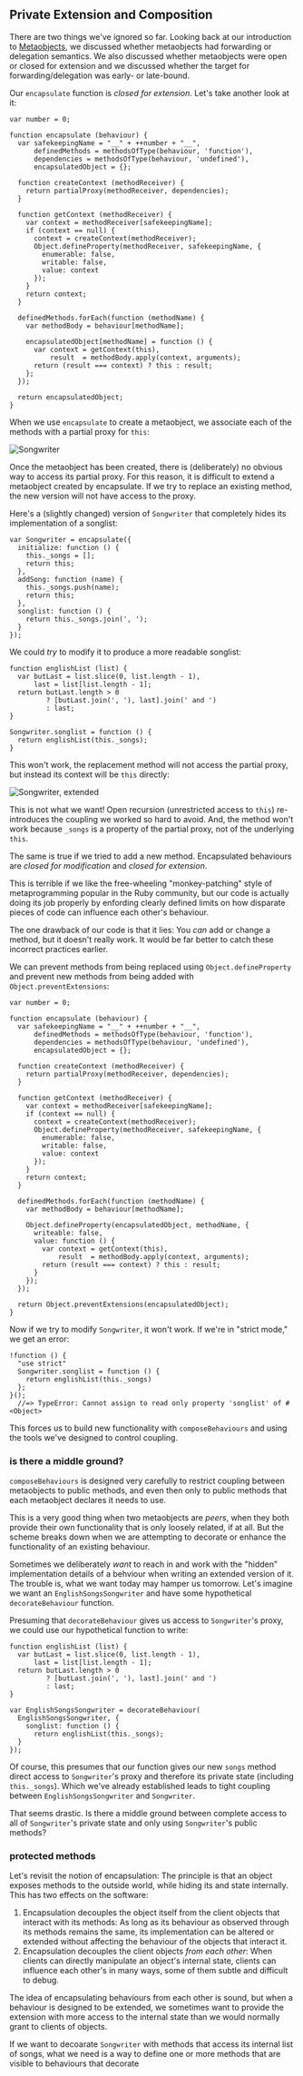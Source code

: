 ## Private Extension and Composition

There are two things we've ignored so far. Looking back at our introduction to [Metaobjects](#metaobjects), we discussed whether metaobjects had forwarding or delegation semantics. We also discussed whether metaobjects were open or closed for extension and we discussed whether the target for forwarding/delegation was early- or late-bound.

Our `encapsulate` function is *closed for extension*. Let's take another look at it:

~~~~~~~~
var number = 0;

function encapsulate (behaviour) {
  var safekeepingName = "__" + ++number + "__",
      definedMethods = methodsOfType(behaviour, 'function'),
      dependencies = methodsOfType(behaviour, 'undefined'),
      encapsulatedObject = {};

  function createContext (methodReceiver) {
    return partialProxy(methodReceiver, dependencies);
  }

  function getContext (methodReceiver) {
    var context = methodReceiver[safekeepingName];
    if (context == null) {
      context = createContext(methodReceiver);
      Object.defineProperty(methodReceiver, safekeepingName, {
        enumerable: false,
        writable: false,
        value: context
      });
    }
    return context;
  }

  definedMethods.forEach(function (methodName) {
    var methodBody = behaviour[methodName];

    encapsulatedObject[methodName] = function () {
      var context = getContext(this),
          result  = methodBody.apply(context, arguments);
      return (result === context) ? this : result;
    };
  });

  return encapsulatedObject;
}
~~~~~~~~

When we use `encapsulate` to create a metaobject, we associate each of the methods with a partial proxy for `this`:

![Songwriter](images/8/songwriter.png)

Once the metaobject has been created, there is (deliberately) no obvious way to access its partial proxy. For this reason, it is difficult to extend a metaobject created by encapsulate. If we try to replace an existing method, the new version will not have access to the proxy.

Here's a (slightly changed) version of `Songwriter` that completely hides its implementation of a songlist:

~~~~~~~~
var Songwriter = encapsulate({
  initialize: function () {
    this._songs = [];
    return this;
  },
  addSong: function (name) {
    this._songs.push(name);
    return this;
  },
  songlist: function () {
    return this._songs.join(', ');
  }
});
~~~~~~~~

We could *try* to modify it to produce a more readable songlist:

~~~~~~~~
function englishList (list) {
  var butLast = list.slice(0, list.length - 1),
      last = list[list.length - 1];
  return butLast.length > 0
         ? [butLast.join(', '), last].join(' and ')
         : last;
}

Songwriter.songlist = function () {
  return englishList(this._songs);
}
~~~~~~~~

This won't work, the replacement method will not access the partial proxy, but instead its context will be `this` directly:

![Songwriter, extended](images/8/songwriter-extended.png)

This is not what we want! Open recursion (unrestricted access to `this`) re-introduces the coupling we worked so hard to avoid. And, the method won't work because `_songs` is a property of the partial proxy, not of the underlying `this`.

The same is true if we tried to add a new method. Encapsulated behaviours are *closed for modification* and *closed for extension*.

This is terrible if we like the free-wheeling "monkey-patching" style of metaprogramming popular in the Ruby community, but our code is actually doing its job properly by enfording clearly defined limits on how disparate pieces of code can influence each other's behaviour.

The one drawback of our code is that it lies: You *can* add or change a method, but it doesn't really work. It would be far better to catch these incorrect practices earlier.

We can prevent methods from being replaced using `Object.defineProperty` and prevent new methods from being added with `Object.preventExtensions`:

~~~~~~~~
var number = 0;

function encapsulate (behaviour) {
  var safekeepingName = "__" + ++number + "__",
      definedMethods = methodsOfType(behaviour, 'function'),
      dependencies = methodsOfType(behaviour, 'undefined'),
      encapsulatedObject = {};

  function createContext (methodReceiver) {
    return partialProxy(methodReceiver, dependencies);
  }

  function getContext (methodReceiver) {
    var context = methodReceiver[safekeepingName];
    if (context == null) {
      context = createContext(methodReceiver);
      Object.defineProperty(methodReceiver, safekeepingName, {
        enumerable: false,
        writable: false,
        value: context
      });
    }
    return context;
  }

  definedMethods.forEach(function (methodName) {
    var methodBody = behaviour[methodName];

    Object.defineProperty(encapsulatedObject, methodName, {
      writeable: false,
      value: function () {
        var context = getContext(this),
            result  = methodBody.apply(context, arguments);
        return (result === context) ? this : result;
      }
    });
  });

  return Object.preventExtensions(encapsulatedObject);
}
~~~~~~~~

Now if we try to modify `Songwriter`, it won't work. If we're in "strict mode," we get an error:

~~~~~~~~
!function () {
  "use strict"
  Songwriter.songlist = function () {
    return englishList(this._songs)
  };
}();
  //=> TypeError: Cannot assign to read only property 'songlist' of #<Object>
~~~~~~~~

This forces us to build new functionality with `composeBehaviours` and using the tools we've designed to control coupling.

### is there a middle ground?

`composeBehaviours` is designed very carefully to restrict coupling between metaobjects to public methods, and even then only to public methods that each metaobject declares it needs to use.

This is a very good thing when two metaobjects are *peers*, when they both provide their own functionality that is only loosely related, if at all. But the scheme breaks down when we are attempting to decorate or enhance the functionality of an existing behaviour.

Sometimes we deliberately *want* to reach in and work with the "hidden" implementation details of a behviour when writing an extended version of it. The trouble is, what we want today may hamper us tomorrow. Let's imagine we want an `EnglishSongsSongwriter` and have some hypothetical `decorateBehaviour` function.

Presuming that `decorateBehaviour` gives us access to `Songwriter`'s proxy, we could use our hypothetical function to write:

~~~~~~~~
function englishList (list) {
  var butLast = list.slice(0, list.length - 1),
      last = list[list.length - 1];
  return butLast.length > 0
         ? [butLast.join(', '), last].join(' and ')
         : last;
}

var EnglishSongsSongwriter = decorateBehaviour(
  EnglishSongsSongwriter, {
    songlist: function () {
      return englishList(this._songs);
  }
});
~~~~~~~~


Of course, this presumes that our function gives our new `songs` method direct access to `Songwriter`'s proxy and therefore its private state (including `this._songs`). Which we've already established leads to tight coupling between `EnglishSongsSongwriter` and `Songwriter`.

That seems drastic. Is there a middle ground between complete access to all of `Songwriter`'s private state and only using `Songwriter`'s public methods?

### protected methods

Let's revisit the notion of encapsulation: The principle is that an object exposes methods to the outside world, while hiding its and state internally. This has two effects on the software:

1. Encapsulation decouples the object itself from the client objects that interact with its methods: As long as its behaviour as observed through its methods remains the same, its implementation can be altered or extended without affecting the behaviour of the objects that interact it.
2. Encapsulation decouples the client objects *from each other*: When clients can directly manipulate an object's internal state, clients can influence each other's in many ways, some of them subtle and difficult to debug.

The idea of encapsulating behaviours from each other is sound, but when a behaviour is designed to be extended, we sometimes want to provide the extension with more access to the internal state than we would normally grant to clients of objects.

If we want to decoarate `Songwriter` with methods that access its internal list of songs, what we need is a way to define one or more methods that are visible to behaviours that decorate
